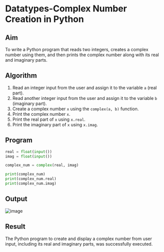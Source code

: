 #  Datatypes-Complex Number Creation in Python

##  Aim
To write a Python program that reads two integers, creates a complex number using them, and then prints the complex number along with its real and imaginary parts.

##  Algorithm
1. Read an integer input from the user and assign it to the variable `a` (real part).
2. Read another integer input from the user and assign it to the variable `b` (imaginary part).
3. Create a complex number `x` using the `complex(a, b)` function.
4. Print the complex number `x`.
5. Print the real part of `x` using `x.real`.
6. Print the imaginary part of `x` using `x.imag`.

##  Program

```python
real = float(input())
imag = float(input())

complex_num = complex(real, imag)

print(complex_num)
print(complex_num.real)
print(complex_num.imag)
```

## Output

![image](https://github.com/user-attachments/assets/c1761a3c-e646-440c-baad-df585654c67e)


## Result

The Python program to create and display a complex number from user input, including its real and imaginary parts, was successfully executed.
